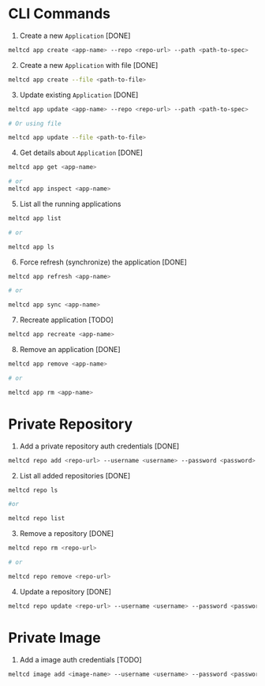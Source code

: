 # CLI Commands

1. Create a new `Application` [DONE]

```bash
meltcd app create <app-name> --repo <repo-url> --path <path-to-spec>
```

2. Create a new `Application` with file [DONE]

```bash
meltcd app create --file <path-to-file>
```

3. Update existing `Application` [DONE]

```bash
meltcd app update <app-name> --repo <repo-url> --path <path-to-spec>

# Or using file

meltcd app update --file <path-to-file>
```

4. Get details about `Application` [DONE]

```bash
meltcd app get <app-name>

# or
meltcd app inspect <app-name>
```

5. List all the running applications

```bash
meltcd app list

# or

meltcd app ls
```

6. Force refresh (synchronize) the application [DONE]

```bash
meltcd app refresh <app-name>

# or

meltcd app sync <app-name>
```

7. Recreate application [TODO]

```bash
meltcd app recreate <app-name>
```

8. Remove an application [DONE]

```bash
meltcd app remove <app-name>

# or

meltcd app rm <app-name>
```

# Private Repository

1. Add a private repository auth credentials [DONE]

```bash
meltcd repo add <repo-url> --username <username> --password <password>
```

2. List all added repositories [DONE]

```bash
meltcd repo ls

#or

meltcd repo list
```

3. Remove a repository [DONE]

```bash
meltcd repo rm <repo-url>

# or

meltcd repo remove <repo-url>
```

4. Update a repository [DONE]

```bash
meltcd repo update <repo-url> --username <username> --password <password>
```

# Private Image

1. Add a image auth credentials [TODO]

```bash
meltcd image add <image-name> --username <username> --password <password>
```
